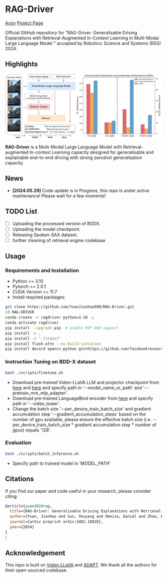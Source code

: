 # RAG-Driver
[Arxiv](https://arxiv.org/abs/2402.10828) [Project Page](https://yuanjianhao508.github.io/RAG-Driver/)

Official GitHub repository for "RAG-Driver: Generalisable Driving Explanations with Retrieval-Augmented In-Context Learning in Multi-Modal Large Language Model " accepted by Robotics: Science and Systems (RSS) 2024.


## Highlights <a name="highlight"></a>
<p align="center">
  <img src="assets/RAGDriver_Teaser.png">
</p>

**RAG-Driver** is a Multi-Modal Large Language Model with Retrieval-augmented In-context Learning capacity designed for generalisable and explainable end-to-end driving with strong zeroshot generalisation capacity.

## News <a name="highlight"></a>
* **[2024.05.29]**  Code update is in Progress, this repo is under active maintenance! Please wait for a few moments!


## TODO List
- [ ] Uploading the processed version of BDDX.
- [ ] Uploading the model checkpoint.
- [ ] Releasing Spoken-SAX dataset.
- [ ] further cleaning of retrieval engine codebase

## Usage

### Requirements and Installation
* Python >= 3.10
* Pytorch == 2.0.1
* CUDA Version >= 11.7
* Install required packages:
```bash
git clone https://github.com/YuanJianhao508/RAG-Driver.git
cd RAG-DRIVER
conda create -n ragdriver python=3.10 -y
conda activate ragdriver
pip install --upgrade pip  # enable PEP 660 support
pip install -e .
pip install -e ".[train]"
pip install flash-attn --no-build-isolation
pip install decord opencv-python git+https://github.com/facebookresearch/pytorchvideo.git@28fe037d212663c6a24f373b94cc5d478c8c1a1d
```

### Instruction Tuning on BDD-X dataset

```bash
bash ./scripts/finetune.sh
```

- Download pre-trained Video-LLaVA LLM and projector checkpoint from [here](https://huggingface.co/LanguageBind/Video-LLaVA-7B) and [here](https://huggingface.co/LanguageBind/Video-LLaVA-Pretrain-7B) and specify path in '--model_name_or_path' and '--pretrain_mm_mlp_adapter'.
- Download pre-trained LanguageBind encoder from [here](https://huggingface.co/LanguageBind/LanguageBind_Video_merge) and specify path in '--video_tower'.
- Change the batch size '--per_device_train_batch_size' and gradient accumulation step '--gradient_accumulation_steps' based on the number of gpu available, please ensure the effective batch size (i.e. --per_device_train_batch_size * gradient accumulation step * number of gpus) equals '128'.



### Evaluation
```bash
bash ./scripts/batch_inference.sh
```
- Specify path to trained model in 'MODEL_PATH'

## Citations
If you find our paper and code useful in your research, please consider citing:
```BibTeX
@article{yuan2024rag,
  title={RAG-Driver: Generalisable Driving Explanations with Retrieval-Augmented In-Context Learning in Multi-Modal Large Language Model},
  author={Yuan, Jianhao and Sun, Shuyang and Omeiza, Daniel and Zhao, Bo and Newman, Paul and Kunze, Lars and Gadd, Matthew},
  journal={arXiv preprint arXiv:2402.10828},
  year={2024}
}
}
```



## Acknowledgement
This repo is built on [Video-LLaVA](https://github.com/haotian-liu/LLaVA) and [ADAPT](https://github.com/jxbbb/ADAPT). We thank all the authors for their open-sourced codebase. 
